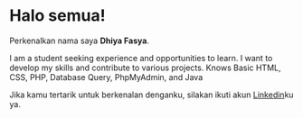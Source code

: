 # Halo semua! 

Perkenalkan nama saya **Dhiya Fasya**.<br>

I am a student seeking experience and opportunities to learn. I want to develop my skills and contribute to various projects. Knows Basic HTML, CSS, PHP, Database Query, PhpMyAdmin, and Java

Jika kamu tertarik untuk berkenalan denganku, silakan ikuti akun [Linkedin](https://www.linkedin.com/in/dhiya-fasya-50b358307/)ku ya.
